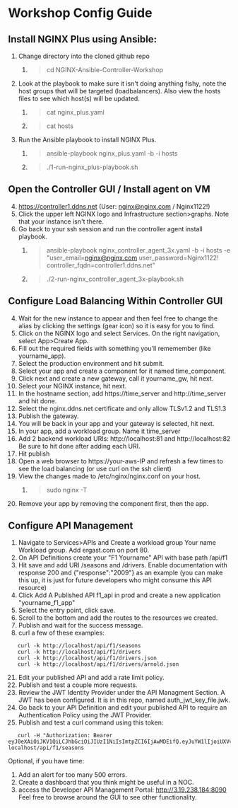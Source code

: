 # Workshop Config Guide

## Install NGINX Plus using Ansible:

1. Change directory into the cloned github repo 
   1. >cd NGINX-Ansible-Controller-Workshop
2. Look at the playbook to make sure it isn't doing anything fishy, note the host groups that will be targeted (loadbalancers). Also view the hosts files to see which host(s) will be updated.
   1. >cat nginx_plus.yaml
   2. >cat hosts
3. Run the Ansible playbook to install NGINX Plus.
   1. >ansible-playbook nginx_plus.yaml -b -i hosts
   2. >./1-run-nginx_plus-playbook.sh


## Open the Controller GUI / Install agent on VM

4. <https://controller1.ddns.net> (User: nginx@nginx.com / Nginx1122!)
5. Click the upper left NGINX logo and Infrastructure section>graphs. Note that your instance isn't there. 
6. Go back to your ssh session and run the controller agent install playbook.
   1. >ansible-playbook nginx_controller_agent_3x.yaml -b -i hosts -e "user_email=nginx@nginx.com user_password=Nginx1122! controller_fqdn=controller1.ddns.net"
   2. >./2-run-nginx_controller_agent_3x-playbook.sh

## Configure Load Balancing Within Controller GUI

4. Wait for the new instance to appear and then feel free to change the alias by clicking the settings (gear icon) so it is easy for you to find.
5. Click on the NGINX logo and select Services. On the right navigation, select App>Create App.
6. Fill out the required fields with something you'll rememember (like yourname_app). 
7. Select the production environment and hit submit.
8. Select your app and create a component for it named time_component.
9. Click next and create a new gateway, call it yourname_gw, hit next.
10. Select your NGINX instance, hit next.
11. In the hostname section, add https://time_server and http://time_server and hit done. 
12. Select the nginx.ddns.net certificate and only allow TLSv1.2 and TLS1.3 
13. Publish the gateway.
14. You will be back in your app and your gateway is selected, hit next.
15. In your app, add a workload group. Name it time_server 
16. Add 2 backend workload URIs: http://localhost:81 and http://localhost:82 Be sure to hit done after adding each URI.
17. Hit publish
18. Open a web browser to https://your-aws-IP and refresh a few times to see the load balancing (or use curl on the ssh client)
19. View the changes made to /etc/nginx/nginx.conf on your host. 
    1.  >sudo nginx -T
20. Remove your app by removing the component first, then the app.

## Configure API Management

1.  Navigate to Services>APIs and Create a workload group Your name Workload group. Add ergast.com on port 80. 
2.  On API Definitions create your "F1 Yourname" API with base path /api/f1
3.  Hit save and add URI /seasons and /drivers. Enable documentation with response 200 and {"response":"2009"} as an example (you can make this up, it is just for future developers who might consume this API resource)
4.  Click Add A Published API f1_api in prod and create a new application "yourname_f1_app"
5.  Select the entry point, click save. 
6.  Scroll to the bottom and add the routes to the resources we created.
7.  Publish and wait for the success message.
8.  curl a few of these examples:
```
   curl -k http://localhost/api/f1/seasons
   curl -k http://localhost/api/f1/drivers
   curl -k http://localhost/api/f1/drivers.json
   curl -k http://localhost/api/f1/drivers/arnold.json
```

21. Edit your published API and add a rate limit policy.
22. Publish and test a couple more requests.
23. Review the JWT Identity Provider under the API Managment Section. A JWT has been configured. It is in this repo, named auth_jwt_key_file.jwk.
24. Go back to your API Definition and edit your published API to require an Authentication Policy using the JWT Provider. 
25. Publish and test a curl command using this token:
   ````
      curl -H "Authorization: Bearer eyJ0eXAiOiJKV1QiLCJhbGciOiJIUzI1NiIsImtpZCI6IjAwMDEifQ.eyJuYW1lIjoiUXVvdGF0aW9uIFN5c3RlbSIsInN1YiI6InF1b3RlcyIsImV4cCI6IjE2MDk0NTkxOTkiLCJpc3MiOiJNeSBBUEkgR2F0ZXdheSJ9.lJfCn7b_0mfKHKGk56Iu6CPGdJElG2UhFL64X47vu2M" localhost/api/f1/seasons
````

Optional, if you have time:

1.  Add an alert for too many 500 errors.
2.  Create a dashboard that you think might be useful in a NOC.
3.  access the Developer API Management Portal: http://3.19.238.184:8090
Feel free to browse around the GUI to see other functionality. 
